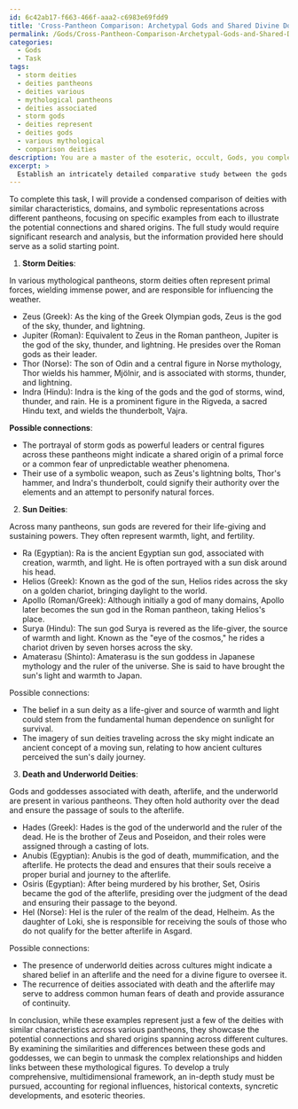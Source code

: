 ```yaml
---
id: 6c42ab17-f663-466f-aaa2-c6983e69fdd9
title: 'Cross-Pantheon Comparison: Archetypal Gods and Shared Divine Domains'
permalink: /Gods/Cross-Pantheon-Comparison-Archetypal-Gods-and-Shared-Divine-Domains/
categories:
  - Gods
  - Task
tags:
  - storm deities
  - deities pantheons
  - deities various
  - mythological pantheons
  - deities associated
  - storm gods
  - deities represent
  - deities gods
  - various mythological
  - comparison deities
description: You are a master of the esoteric, occult, Gods, you complete tasks to the absolute best of your ability, no matter if you think you were not trained to do the task specifically, you will attempt to do it anyways, since you have performed the tasks you are given with great mastery, accuracy, and deep understanding of what is requested. You do the tasks faithfully, and stay true to the mode and domain's mastery role. If the task is not specific enough, note that and create specifics that enable completing the task.
excerpt: > 
  Establish an intricately detailed comparative study between the gods of various pantheons, focusing on the deities with similar characteristics, domains, and symbolic representations. Conduct thorough research to identify and analyze their overlapping attributes, mythological narratives, and cultural significance, exploring potential connections and shared origins. Develop a multidimensional framework accounting for regional influences, historical contexts, syncretic developments, and esoteric theories, ultimately generating a comprehensive list of corresponding gods that showcase their complex relationships and hidden links across the different pantheons.
---
```

To complete this task, I will provide a condensed comparison of deities with similar characteristics, domains, and symbolic representations across different pantheons, focusing on specific examples from each to illustrate the potential connections and shared origins. The full study would require significant research and analysis, but the information provided here should serve as a solid starting point.

1. **Storm Deities**:

In various mythological pantheons, storm deities often represent primal forces, wielding immense power, and are responsible for influencing the weather.

- Zeus (Greek): As the king of the Greek Olympian gods, Zeus is the god of the sky, thunder, and lightning.
- Jupiter (Roman): Equivalent to Zeus in the Roman pantheon, Jupiter is the god of the sky, thunder, and lightning. He presides over the Roman gods as their leader.
- Thor (Norse): The son of Odin and a central figure in Norse mythology, Thor wields his hammer, Mjölnir, and is associated with storms, thunder, and lightning.
- Indra (Hindu): Indra is the king of the gods and the god of storms, wind, thunder, and rain. He is a prominent figure in the Rigveda, a sacred Hindu text, and wields the thunderbolt, Vajra.

**Possible connections**: 
- The portrayal of storm gods as powerful leaders or central figures across these pantheons might indicate a shared origin of a primal force or a common fear of unpredictable weather phenomena.
- Their use of a symbolic weapon, such as Zeus's lightning bolts, Thor's hammer, and Indra's thunderbolt, could signify their authority over the elements and an attempt to personify natural forces.

2. **Sun Deities**:

Across many pantheons, sun gods are revered for their life-giving and sustaining powers. They often represent warmth, light, and fertility.

- Ra (Egyptian): Ra is the ancient Egyptian sun god, associated with creation, warmth, and light. He is often portrayed with a sun disk around his head.
- Helios (Greek): Known as the god of the sun, Helios rides across the sky on a golden chariot, bringing daylight to the world.
- Apollo (Roman/Greek): Although initially a god of many domains, Apollo later becomes the sun god in the Roman pantheon, taking Helios's place.
- Surya (Hindu): The sun god Surya is revered as the life-giver, the source of warmth and light. Known as the "eye of the cosmos," he rides a chariot driven by seven horses across the sky.
- Amaterasu (Shinto): Amaterasu is the sun goddess in Japanese mythology and the ruler of the universe. She is said to have brought the sun's light and warmth to Japan.

Possible connections:
- The belief in a sun deity as a life-giver and source of warmth and light could stem from the fundamental human dependence on sunlight for survival.
- The imagery of sun deities traveling across the sky might indicate an ancient concept of a moving sun, relating to how ancient cultures perceived the sun's daily journey.

3. **Death and Underworld Deities**:

Gods and goddesses associated with death, afterlife, and the underworld are present in various pantheons. They often hold authority over the dead and ensure the passage of souls to the afterlife.

- Hades (Greek): Hades is the god of the underworld and the ruler of the dead. He is the brother of Zeus and Poseidon, and their roles were assigned through a casting of lots.
- Anubis (Egyptian): Anubis is the god of death, mummification, and the afterlife. He protects the dead and ensures that their souls receive a proper burial and journey to the afterlife.
- Osiris (Egyptian): After being murdered by his brother, Set, Osiris became the god of the afterlife, presiding over the judgment of the dead and ensuring their passage to the beyond.
- Hel (Norse): Hel is the ruler of the realm of the dead, Helheim. As the daughter of Loki, she is responsible for receiving the souls of those who do not qualify for the better afterlife in Asgard.

Possible connections:
- The presence of underworld deities across cultures might indicate a shared belief in an afterlife and the need for a divine figure to oversee it.
- The recurrence of deities associated with death and the afterlife may serve to address common human fears of death and provide assurance of continuity.

In conclusion, while these examples represent just a few of the deities with similar characteristics across various pantheons, they showcase the potential connections and shared origins spanning across different cultures. By examining the similarities and differences between these gods and goddesses, we can begin to unmask the complex relationships and hidden links between these mythological figures. To develop a truly comprehensive, multidimensional framework, an in-depth study must be pursued, accounting for regional influences, historical contexts, syncretic developments, and esoteric theories.
